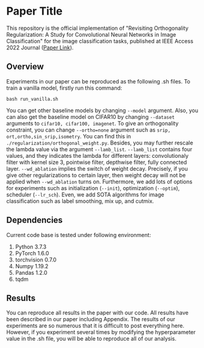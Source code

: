 # Paper Title

This repository is the official implementation of "Revisiting Orthogonality Regularization: A Study for Convolutional Neural Networks in Image Classification" for the image classification tasks, published at IEEE Access 2022 Journal ([Paper Link](https://ieeexplore.ieee.org/abstract/document/9804718)).


## Overview
Experiments in our paper can be reproduced as the following .sh files.
To train a vanilla model, firstly run this command:
```train
bash run_vanilla.sh
```
You can get other baseline models by changing `--model` argument. Also, you can also get the baseline model on CIFAR10 by changing `--dataset` arguments to `cifar10, cifar100, imagenet`.  To give an orthogonality constraint,  you can change `--ortho=none` argument such as `srip, ort,ortho,sin_srip,isometry`.  You can find this in `./regularization/orthogonal_weight.py`. Besides, you may further rescale the lambda value via the argument `--lamb_list`. `--lamb_list` contains four values, and they indicates the lambda for different layers: convolutionaly filter with kernel size 3, pointwise filter, depthwise filter, fully connected layer. `--wd_ablation` implies the switch of weight decay. Precisely, if you give other regularizations to certain layer, then weight decay will not be applied when `--wd_ablation` turns on. Furthermore, we add lots of options for experiments such as initialization (`--init`), optimization (`--optim`), scheduler (`--lr_sch`). Even, we add SOTA algorithms for image classification such as label smoothing, mix up, and cutmix.

## Dependencies

Current code base is tested under following environment:
1.  Python 3.7.3
2.  PyTorch 1.6.0
3.  torchvision 0.7.0
4.  Numpy 1.19.2
5.  Pandas 1.2.0
6.  tqdm


## Results
You can reproduce all results in the paper with our code. All results have been described in our paper including Appendix. The results of our experiments are so numerous that it is difficult to post everything here. However, if you experiment several times by modifying the hyperparameter value in the .sh file, you will be able to reproduce all of our analysis.
